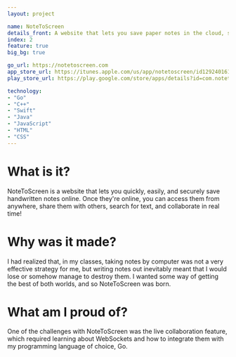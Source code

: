 ```yaml
---
layout: project

name: NoteToScreen
details_front: A website that lets you save paper notes in the cloud, share them with others, and access them anywhere.
index: 2
feature: true
big_bg: true

go_url: https://notetoscreen.com
app_store_url: https://itunes.apple.com/us/app/notetoscreen/id1292401613?mt=8
play_store_url: https://play.google.com/store/apps/details?id=com.notetoscreen.android

technology:
- "Go"
- "C++"
- "Swift"
- "Java"
- "JavaScript"
- "HTML"
- "CSS"
---
```

# What is it?
NoteToScreen is a website that lets you quickly, easily, and securely save handwritten notes online. Once they're online, you can access them from anywhere, share them with others, search for text, and collaborate in real time!

# Why was it made?
I had realized that, in my classes, taking notes by computer was not a very effective strategy for me, but writing notes out inevitably meant that I would lose or somehow manage to destroy them. I wanted some way of getting the best of both worlds, and so NoteToScreen was born.

# What am I proud of?
One of the challenges with NoteToScreen was the live collaboration feature, which required learning about WebSockets and how to integrate them with my programming language of choice, Go.